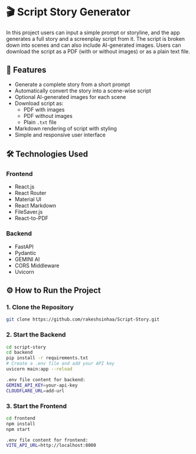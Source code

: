 # 🎬 Script Story Generator

In this project users can input a simple prompt or storyline, and the app generates a full story and a screenplay script from it. The script is broken down into scenes and can also include AI-generated images. Users can download the script as a PDF (with or without images) or as a plain text file.

## 🚀 Features

- Generate a complete story from a short prompt
- Automatically convert the story into a scene-wise script
- Optional AI-generated images for each scene
- Download script as:
  - PDF with images
  - PDF without images
  - Plain `.txt` file
- Markdown rendering of script with styling
- Simple and responsive user interface

## 🛠️ Technologies Used

### Frontend

- React.js
- React Router
- Material UI
- React Markdown
- FileSaver.js
- React-to-PDF

### Backend

- FastAPI
- Pydantic
- GEMINI AI
- CORS Middleware
- Uvicorn


## ⚙️ How to Run the Project

### 1. Clone the Repository
```bash
git clone https://github.com/rakeshsinhaa/Script-Story.git
```

### 2. Start the Backend
```bash
cd script-story
cd backend
pip install -r requirements.txt
# Create a .env file and add your API key
uvicorn main:app --reload

.env file content for backend:
GEMINI_API_KEY=your-api-key
CLOUDFLARE_URL=add-url
```
### 3. Start the Frontend
```bash
cd frontend
npm install
npm start

.env file content for frontend:
VITE_API_URL=http://localhost:8000
```
